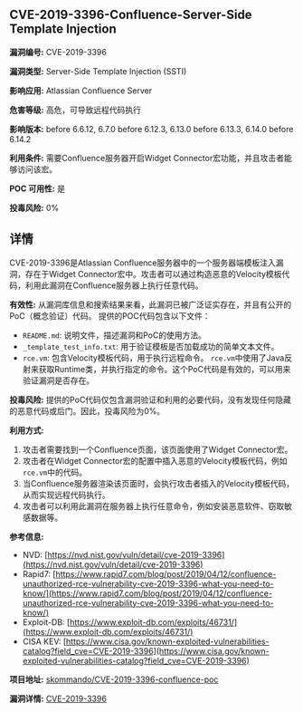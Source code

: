## CVE-2019-3396-Confluence-Server-Side Template Injection

**漏洞编号:** CVE-2019-3396

**漏洞类型:** Server-Side Template Injection (SSTI)

**影响应用:** Atlassian Confluence Server

**危害等级:** 高危，可导致远程代码执行

**影响版本:** before 6.6.12, 6.7.0 before 6.12.3, 6.13.0 before 6.13.3, 6.14.0 before 6.14.2

**利用条件:** 需要Confluence服务器开启Widget Connector宏功能，并且攻击者能够访问该宏。

**POC 可用性:** 是

**投毒风险:** 0%

## 详情

CVE-2019-3396是Atlassian Confluence服务器中的一个服务器端模板注入漏洞，存在于Widget Connector宏中。攻击者可以通过构造恶意的Velocity模板代码，利用此漏洞在Confluence服务器上执行任意代码。

**有效性:**
从漏洞库信息和搜索结果来看，此漏洞已被广泛证实存在，并且有公开的PoC（概念验证）代码。
提供的POC代码包含以下文件：
* `README.md`: 说明文件，描述漏洞和PoC的使用方法。
* `_template_test_info.txt`: 用于验证模板是否加载成功的简单文本文件。
* `rce.vm`: 包含Velocity模板代码，用于执行远程命令。
`rce.vm`中使用了Java反射来获取Runtime类，并执行指定的命令。这个PoC代码是有效的，可以用来验证漏洞是否存在。

**投毒风险:**
提供的PoC代码仅包含漏洞验证和利用的必要代码，没有发现任何隐藏的恶意代码或后门。因此，投毒风险为0%。

**利用方式:**
1.  攻击者需要找到一个Confluence页面，该页面使用了Widget Connector宏。
2.  攻击者在Widget Connector宏的配置中插入恶意的Velocity模板代码，例如`rce.vm`中的代码。
3.  当Confluence服务器渲染该页面时，会执行攻击者插入的Velocity模板代码，从而实现远程代码执行。
4.  攻击者可以利用此漏洞在服务器上执行任意命令，例如安装恶意软件、窃取敏感数据等。

**参考信息:**
*   NVD: [https://nvd.nist.gov/vuln/detail/cve-2019-3396](https://nvd.nist.gov/vuln/detail/cve-2019-3396)
*   Rapid7: [https://www.rapid7.com/blog/post/2019/04/12/confluence-unauthorized-rce-vulnerability-cve-2019-3396-what-you-need-to-know/](https://www.rapid7.com/blog/post/2019/04/12/confluence-unauthorized-rce-vulnerability-cve-2019-3396-what-you-need-to-know/)
*   Exploit-DB: [https://www.exploit-db.com/exploits/46731/](https://www.exploit-db.com/exploits/46731/)
*   CISA KEV: [https://www.cisa.gov/known-exploited-vulnerabilities-catalog?field_cve=CVE-2019-3396](https://www.cisa.gov/known-exploited-vulnerabilities-catalog?field_cve=CVE-2019-3396)

**项目地址:** [skommando/CVE-2019-3396-confluence-poc](https://github.com/skommando/CVE-2019-3396-confluence-poc)

**漏洞详情:** [CVE-2019-3396](https://nvd.nist.gov/vuln/detail/CVE-2019-3396)